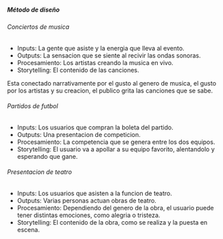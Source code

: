 ##### Método de diseño

###### Conciertos de musica
- Inputs: La gente que asiste y la energia que lleva al evento.
- Outputs: La sensacion que se siente al recivir las ondas sonoras.
- Procesamiento: Los artistas creando la musica en vivo.
- Storytelling: El contenido de las canciones.

Esta conectado narrativamente por el gusto al genero de musica, el gusto por los artistas y su creacion, el publico grita las canciones que se sabe.

###### Partidos de futbol
- Inputs: Los usuarios que compran la boleta del partido.
- Outputs: Una presentacion de competicion.
- Procesamiento: La competencia que se genera entre los dos equipos.
- Storytelling: El usuario va a apollar a su equipo favorito, alentandolo y esperando que gane.

###### Presentacion de teatro
- Inputs: Los usuarios que asisten a la funcion de teatro.
- Outputs: Varias personas actuan obras de teatro.
- Procesamiento: Dependiendo del genero de la obra, el usuario puede tener distintas emociones, como alegria o tristeza.
- Storytelling: El contenido de la obra, como se realiza y la puesta en escena.
